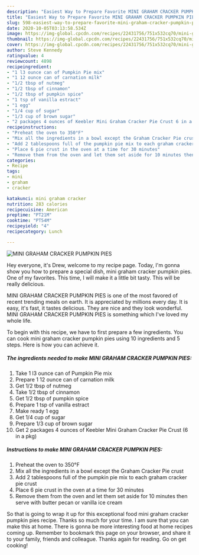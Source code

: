 ```yaml
---
description: "Easiest Way to Prepare Favorite MINI GRAHAM CRACKER PUMPKIN PIES"
title: "Easiest Way to Prepare Favorite MINI GRAHAM CRACKER PUMPKIN PIES"
slug: 598-easiest-way-to-prepare-favorite-mini-graham-cracker-pumpkin-pies
date: 2020-10-05T03:13:58.534Z
image: https://img-global.cpcdn.com/recipes/22431756/751x532cq70/mini-graham-cracker-pumpkin-pies-recipe-main-photo.jpg
thumbnail: https://img-global.cpcdn.com/recipes/22431756/751x532cq70/mini-graham-cracker-pumpkin-pies-recipe-main-photo.jpg
cover: https://img-global.cpcdn.com/recipes/22431756/751x532cq70/mini-graham-cracker-pumpkin-pies-recipe-main-photo.jpg
author: Steve Kennedy
ratingvalue: 4
reviewcount: 4898
recipeingredient:
- "1 l3 ounce can of Pumpkin Pie mix"
- "1 12 ounce can of carnation milk"
- "1/2 tbsp of nutmeg"
- "1/2 tbsp of cinnamon"
- "1/2 tbsp of pumpkin spice"
- "1 tsp of vanilla estract"
- "1 egg"
- "1/4 cup of sugar"
- "1/3 cup of brown sugar"
- "2 packages 4 ounces of Keebler Mini Graham Cracker Pie Crust 6 in a pkg"
recipeinstructions:
- "Preheat the oven to 350°F"
- "Mix all the ingredients in a bowl except the Graham Cracker Pie crust"
- "Add 2 tablespoons full of the pumpkin pie mix to each graham cracker pie crust"
- "Place 6 pie crust in the oven at a time for 30 minutes"
- "Remove them from the oven and let them set aside for 10 minutes then serve with butter pecan or vanilla ice cream"
categories:
- Recipe
tags:
- mini
- graham
- cracker

katakunci: mini graham cracker 
nutrition: 283 calories
recipecuisine: American
preptime: "PT21M"
cooktime: "PT54M"
recipeyield: "4"
recipecategory: Lunch

---
```



![MINI GRAHAM CRACKER PUMPKIN PIES](https://img-global.cpcdn.com/recipes/22431756/751x532cq70/mini-graham-cracker-pumpkin-pies-recipe-main-photo.jpg)

Hey everyone, it's Drew, welcome to my recipe page. Today, I'm gonna show you how to prepare a special dish, mini graham cracker pumpkin pies. One of my favorites. This time, I will make it a little bit tasty. This will be really delicious.



MINI GRAHAM CRACKER PUMPKIN PIES is one of the most favored of recent trending meals on earth. It is appreciated by millions every day. It is easy, it's fast, it tastes delicious. They are nice and they look wonderful. MINI GRAHAM CRACKER PUMPKIN PIES is something which I've loved my whole life.


To begin with this recipe, we have to first prepare a few ingredients. You can cook mini graham cracker pumpkin pies using 10 ingredients and 5 steps. Here is how you can achieve it.

<!--inarticleads1-->

##### The ingredients needed to make MINI GRAHAM CRACKER PUMPKIN PIES:

1. Take 1 l3 ounce can of Pumpkin Pie mix
1. Prepare 1 12 ounce can of carnation milk
1. Get 1/2 tbsp of nutmeg
1. Take 1/2 tbsp of cinnamon
1. Get 1/2 tbsp of pumpkin spice
1. Prepare 1 tsp of vanilla estract
1. Make ready 1 egg
1. Get 1/4 cup of sugar
1. Prepare 1/3 cup of brown sugar
1. Get 2 packages 4 ounces of Keebler Mini Graham Cracker Pie Crust (6 in a pkg)




<!--inarticleads2-->

##### Instructions to make MINI GRAHAM CRACKER PUMPKIN PIES:

1. Preheat the oven to 350°F
1. Mix all the ingredients in a bowl except the Graham Cracker Pie crust
1. Add 2 tablespoons full of the pumpkin pie mix to each graham cracker pie crust
1. Place 6 pie crust in the oven at a time for 30 minutes
1. Remove them from the oven and let them set aside for 10 minutes then serve with butter pecan or vanilla ice cream




So that is going to wrap it up for this exceptional food mini graham cracker pumpkin pies recipe. Thanks so much for your time. I am sure that you can make this at home. There is gonna be more interesting food at home recipes coming up. Remember to bookmark this page on your browser, and share it to your family, friends and colleague. Thanks again for reading. Go on get cooking!
